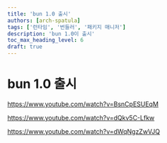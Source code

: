```yaml
---
title: 'bun 1.0 출시'
authors: [arch-spatula]
tags: ['런타임', '번들러', '패키지 매니저']
description: 'bun 1.0이 출시'
toc_max_heading_level: 6
draft: true
---
```


# bun 1.0 출시

<!--truncate-->

https://www.youtube.com/watch?v=BsnCpESUEqM

https://www.youtube.com/watch?v=dQkv5C-Lfkw

https://www.youtube.com/watch?v=dWqNgzZwVJQ
